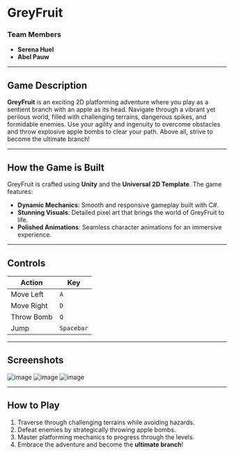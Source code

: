 # GreyFruit

### Team Members
- **Serena Huel**
- **Abel Pauw**

---

## Game Description
**GreyFruit** is an exciting 2D platforming adventure where you play as a sentient branch with an apple as its head. Navigate through a vibrant yet perilous world, filled with challenging terrains, dangerous spikes, and formidable enemies. Use your agility and ingenuity to overcome obstacles and throw explosive apple bombs to clear your path. Above all, strive to become the ultimate branch!

---

## How the Game is Built
GreyFruit is crafted using **Unity** and the **Universal 2D Template**. The game features:

- **Dynamic Mechanics**: Smooth and responsive gameplay built with C#.
- **Stunning Visuals**: Detailed pixel art that brings the world of GreyFruit to life.
- **Polished Animations**: Seamless character animations for an immersive experience.

---

## Controls
| Action       | Key          |
|--------------|--------------|
| Move Left    | `A`          |
| Move Right   | `D`          |
| Throw Bomb   | `Q`          |
| Jump         | `Spacebar`   |

---

## Screenshots
![image](https://github.com/user-attachments/assets/d0e2e1a1-767b-4808-ae9d-43873c3f2225)
![image](https://github.com/user-attachments/assets/66ebc77b-b555-4ffd-bb86-300c0269dfc0)
![image](https://github.com/user-attachments/assets/9cce5cab-c866-4e2b-8549-5fe46f9351ee)



---

## How to Play
1. Traverse through challenging terrains while avoiding hazards.
2. Defeat enemies by strategically throwing apple bombs.
3. Master platforming mechanics to progress through the levels.
4. Embrace the adventure and become the **ultimate branch**!


